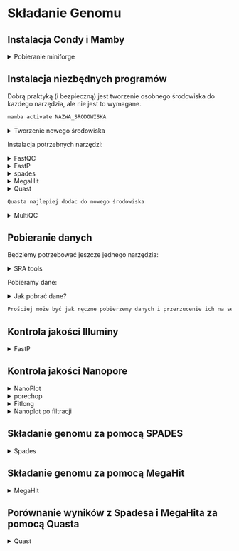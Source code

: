# Składanie Genomu

##  Instalacja Condy i Mamby
<details>

<summary>Pobieranie miniforge</summary>

```bash
wget https://github.com/conda-forge/miniforge/releases/download/24.9.2-0/Mambaforge-24.9.2-0-Linux-x86_64.sh
```

```bash
chmod +x Mambaforge-24.9.2-0-Linux-x86_64.sh
```

```bash
./Mambaforge-24.9.2-0-Linux-x86_64.sh
```

```bash
conda config --add channels bioconda
```
  
</details>


## Instalacja niezbędnych programów

Dobrą praktyką (i bezpieczną) jest tworzenie osobnego środowiska do każdego narzędzia, ale nie jest to wymagane.

```bash
mamba activate NAZWA_SRODOWISKA
```

<details>
<summary> Tworzenie nowego środowiska </summary>

```bash
mamba create -n env_name
```
</details>

Instalacja potrzebnych narzędzi:

<details>
<summary>FastQC</summary>
  
```bash
mamba install bioconda::fastqc
```
</details>

<details>
<summary>FastP</summary>
  
```bash
mamba install bioconda::fastp
```
</details>

<details>
<summary>spades</summary>
  
```bash
mamba install bioconda::spades
```
</details>

<details>
<summary>MegaHit</summary>
  
```bash
mamba install bioconda::megahit
```
</details>

<details>
<summary>Quast</summary>
  
```bash
mamba install bioconda::quast
```
</details>

```txt
Quasta najlepiej dodac do nowego środowiska
```

<details>
<summary>MultiQC</summary>
  
```bash
mamba install bioconda::multiqc
```
</details>

## Pobieranie danych

Będziemy potrzebować jeszcze jednego narzędzia:

<details>
<summary>SRA tools</summary>
  
```bash
mamba install bioconda::sra-tools
```
</details>

Pobieramy dane: 

<details>
<summary>Jak pobrać dane?</summary>
  
```bash
fastq-dump --gzip --skip-technical --readids --read-filter pass --dumpbase --split-3 --clip --outdir path/to/output/ ID_PROJEKTU
```
</details>

```txt
Prościej może być jak ręczne pobierzemy danych i przerzucenie ich na serwer za pomocą WinSCP
```
## Kontrola jakości Illuminy

<details>
<summary>FastP</summary>
  
```bash
fastp -i PLIK_DO_ANALIZY_1.fastq.gz -I PLIK_DO_ANALIZY_2.fastq.gz -o output_1_trimmed.fastq.gz -O output_2_trimmed.fastq.gz --cut_front --cut_tail --cut_window_size 4 --cut_mean_quality 30 --length_required 50
```
</details>



## Kontrola jakości Nanopore

<details>
<summary>NanoPlot</summary>
  
```bash
NanoPlot -t 5 --N50 --fastq PLIK_DO_ANALIZY.fastq.gz -o prefilter_nanoplot
```
</details>

<details>
<summary>porechop</summary>
  
```bash
porechop -t 5 -i PLIK_DO_ANALIZY.fastq.gz -o prefiltered_nanopore.fastq
```
</details>

<details>
<summary>Fitlong</summary>
  
```bash
filtlong --min_mean_q 95 --min_length 1000 prefiltered_nanopore.fastq > filtered_nanopore.fastq
```
</details>

<details>
<summary>Nanoplot po filtracji</summary>
  
```bash
NanoPlot -t 5 --N50 --fastq filtered_nanopore.fastq -o postfilter_nanoplot
```
</details>


## Składanie genomu za pomocą SPADES


<details>
<summary>Spades</summary>
  
```bash
spades.py -t 5 --cov-cutoff auto --pe1-1 PLIK_DO_ANALIZY_illumina_trimmed_1.fastq.gz --pe1-2 PLIK_DO_ANALIZY_illumina_trimmed_2.fastq.gz --nanopore PLIK_DO_ANALIZY_filtered_nanopore.fastq -o spades_assembly
```
</details>

## Składanie genomu za pomocą MegaHit

<details>
<summary>MegaHit</summary>
  
```bash
megahit -1 PLIK_DO_ANALIZY_illumina_trimmed_1.fastq.gz -2 PLIK_DO_ANALIZY_illumina_trimmed_2.fastq.gz -o megahit_output -t 5 -m 0.5
```
</details>

## Porównanie wyników z Spadesa i MegaHita za pomocą Quasta

<details>
<summary>Quast</summary>
  
```bash
quast ./spades_assembly/scaffolds.fasta ./megahit_output/final.contigs.fa -o quast_comparision
```
</details>
